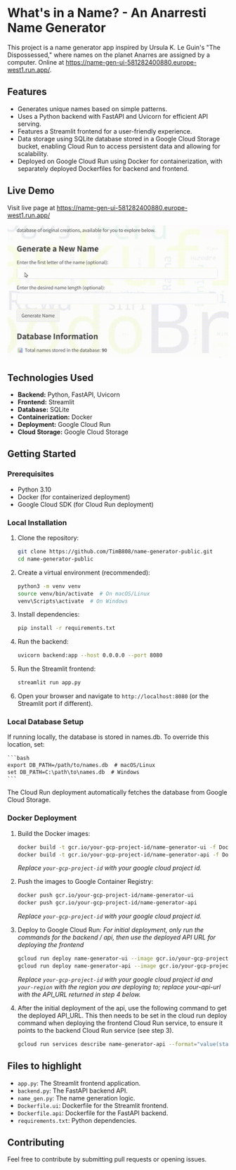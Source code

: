 # What's in a Name? - An Anarresti Name Generator

This project is a name generator app inspired by Ursula K. Le Guin's "The Dispossessed," where names on the planet Anarres are assigned by a computer. Online at https://name-gen-ui-581282400880.europe-west1.run.app/.

## Features

* Generates unique names based on simple patterns.
* Uses a Python backend with FastAPI and Uvicorn for efficient API serving.
* Features a Streamlit frontend for a user-friendly experience.
* Data storage using SQLite database stored in a Google Cloud Storage bucket, enabling Cloud Run to access persistent data and allowing for scalability.
* Deployed on Google Cloud Run using Docker for containerization, with separately deployed Dockerfiles for backend and frontend.

## Live Demo

Visit live page at https://name-gen-ui-581282400880.europe-west1.run.app/

![Name Generator Demo](name_gen_demo.gif)

## Technologies Used

* **Backend:** Python, FastAPI, Uvicorn
* **Frontend:** Streamlit
* **Database:** SQLite
* **Containerization:** Docker
* **Deployment:** Google Cloud Run
* **Cloud Storage:** Google Cloud Storage

## Getting Started

### Prerequisites

* Python 3.10
* Docker (for containerized deployment)
* Google Cloud SDK (for Cloud Run deployment)

### Local Installation

1.  Clone the repository:

    ```bash
    git clone https://github.com/TimB808/name-generator-public.git
    cd name-generator-public
    ```

2.  Create a virtual environment (recommended):

    ```bash
    python3 -m venv venv
    source venv/bin/activate  # On macOS/Linux
    venv\Scripts\activate  # On Windows
    ```

3.  Install dependencies:

    ```bash
    pip install -r requirements.txt
    ```

4.  Run the backend:

    ```bash
    uvicorn backend:app --host 0.0.0.0 --port 8080
    ```

5.  Run the Streamlit frontend:

    ```bash
    streamlit run app.py
    ```

6.  Open your browser and navigate to `http://localhost:8080` (or the Streamlit port if different).

### Local Database Setup
If running locally, the database is stored in names.db. To override this location, set:

    ```bash
    export DB_PATH=/path/to/names.db  # macOS/Linux  
    set DB_PATH=C:\path\to\names.db  # Windows  
    ```

The Cloud Run deployment automatically fetches the database from Google Cloud Storage.

### Docker Deployment

1.  Build the Docker images:

    ```bash
    docker build -t gcr.io/your-gcp-project-id/name-generator-ui -f Dockerfile.ui .
    docker build -t gcr.io/your-gcp-project-id/name-generator-api -f Dockerfile.api .
    ```

    *Replace `your-gcp-project-id` with your google cloud project id.*

2.  Push the images to Google Container Registry:

    ```bash
    docker push gcr.io/your-gcp-project-id/name-generator-ui
    docker push gcr.io/your-gcp-project-id/name-generator-api
    ```

    *Replace `your-gcp-project-id` with your google cloud project id.*

3.  Deploy to Google Cloud Run:
   *For initial deployment, only run the commands for the backend / api, then use the deployed API URL for deploying the frontend*
    
    ```bash
    gcloud run deploy name-generator-ui --image gcr.io/your-gcp-project-id/name-generator-ui --region your-region --allow-unauthenticated --set-env-vars API_URL=your-api-url
    gcloud run deploy name-generator-api --image gcr.io/your-gcp-project-id/name-generator-api --region your-region --allow-unauthenticated
    ```

    *Replace `your-gcp-project-id` with your google cloud project id and `your-region` with the region you are deploying to; replace your-api-url with the API_URL returned in step 4 below.*

5. After the initial deployment of the api, use the following command to get the deployed API_URL. This then needs to be set in the cloud run deploy command when deploying the frontend Cloud Run service, to ensure it points to the backend Cloud Run service (see step 3).

   ```bash
   gcloud run services describe name-generator-api --format="value(status.url)"
   ```


## Files to highlight

* `app.py`: The Streamlit frontend application.
* `backend.py`: The FastAPI backend API.
* `name_gen.py`: The name generation logic.
* `Dockerfile.ui`: Dockerfile for the Streamlit frontend.
* `Dockerfile.api`: Dockerfile for the FastAPI backend.
* `requirements.txt`: Python dependencies.

## Contributing

Feel free to contribute by submitting pull requests or opening issues.
